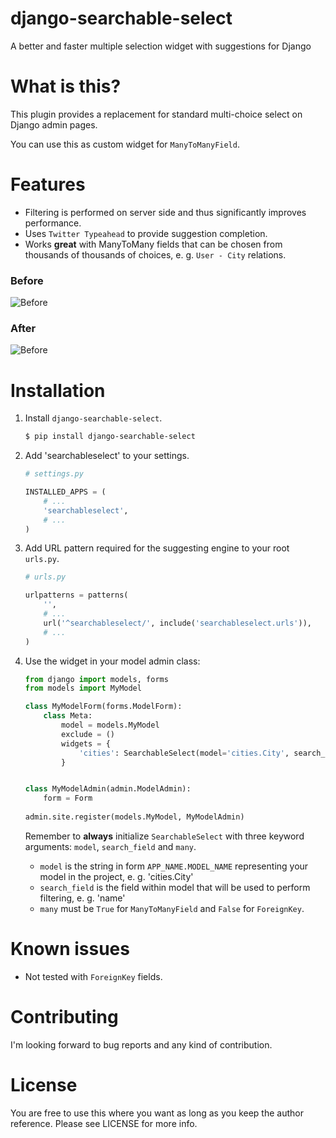 # django-searchable-select

A better and faster multiple selection widget with suggestions for Django

# What is this?

This plugin provides a replacement for standard multi-choice select on Django admin pages.

You can use this as custom widget for `ManyToManyField`.

# Features

  - Filtering is performed on server side and thus significantly improves performance.
  - Uses `Twitter Typeahead` to provide suggestion completion.
  - Works **great** with ManyToMany fields that can be chosen from thousands of thousands of choices, e. g. `User - City` relations.

### Before

![Before](https://habrastorage.org/files/dd9/f17/87e/dd9f1787e0dd4e05826fdde08e270609.png)

### After

![Before](https://habrastorage.org/files/db2/c87/460/db2c87460992470e9d8e19da307c169d.png)

# Installation

1. Install `django-searchable-select`.

    ```sh
    $ pip install django-searchable-select
    ```

2. Add 'searchableselect' to your settings.

    ```python
    # settings.py

    INSTALLED_APPS = (
        # ...
        'searchableselect',
        # ...
    )
    ```

3. Add URL pattern required for the suggesting engine to your root `urls.py`.

    ```python
    # urls.py

    urlpatterns = patterns(
        '',
        # ...
        url('^searchableselect/', include('searchableselect.urls')),
        # ...
    )
    ```
    
4. Use the widget in your model admin class:

    ```python
    from django import models, forms
    from models import MyModel
    
    class MyModelForm(forms.ModelForm):
        class Meta:
            model = models.MyModel
            exclude = ()
            widgets = {
                'cities': SearchableSelect(model='cities.City', search_field='name', many=True)
            }
    
    
    class MyModelAdmin(admin.ModelAdmin):
        form = Form
        
    admin.site.register(models.MyModel, MyModelAdmin)
    ```

    Remember to **always** initialize `SearchableSelect` with three keyword arguments: `model`, `search_field` and `many`.
    
    - `model` is the string in form `APP_NAME.MODEL_NAME` representing your model in the project, e. g. 'cities.City'
    - `search_field` is the field within model that will be used to perform filtering, e. g. 'name'
    - `many` must be `True` for `ManyToManyField` and `False` for `ForeignKey`.

# Known issues

  - Not tested with `ForeignKey` fields.

# Contributing

I'm looking forward to bug reports and any kind of contribution.

# License

You are free to use this where you want as long as you keep the author reference.
Please see LICENSE for more info.
